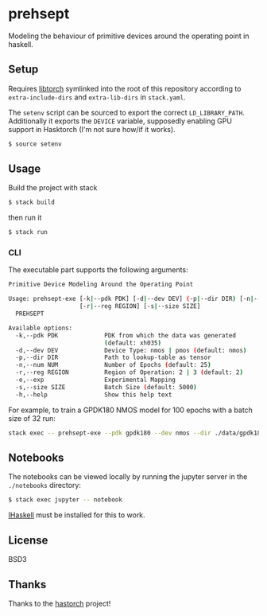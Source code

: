 # prehsept

Modeling the behaviour of primitive devices around the operating point in
haskell.

## Setup

Requires [libtorch](https://pytorch.org/get-started/locally/) symlinked into
the root of this repository according to `extra-include-dirs` and
`extra-lib-dirs` in `stack.yaml`.

The `setenv` script can be sourced to export the correct `LD_LIBRARY_PATH`.
Additionally it exports the `DEVICE` variable, supposedly enabling GPU support
in Hasktorch (I'm not sure how/if it works).

```sh
$ source setenv
```

## Usage

Build the project with stack

```sh
$ stack build
```

then run it

```sh
$ stack run
```

### CLI

The executable part supports the following arguments:

```bash
Primitive Device Modeling Around the Operating Point

Usage: prehsept-exe [-k|--pdk PDK] [-d|--dev DEV] (-p|--dir DIR) [-n|--num NUM]
                    [-r|--reg REGION] [-s|--size SIZE]
  PREHSEPT

Available options:
  -k,--pdk PDK             PDK from which the data was generated
                           (default: xh035)
  -d,--dev DEV             Device Type: nmos | pmos (default: nmos)
  -p,--dir DIR             Path to lookup-table as tensor
  -n,--num NUM             Number of Epochs (default: 25)
  -r,--reg REGION          Region of Operation: 2 | 3 (default: 2)
  -e,--exp                 Experimental Mapping
  -s,--size SIZE           Batch Size (default: 5000)
  -h,--help                Show this help text
```

For example, to train a GPDK180 NMOS model for 100 epochs with a batch size of
32 run:

```bash
stack exec -- prehsept-exe --pdk gpdk180 --dev nmos --dir ./data/gpdk180-pmos.pt --size 32 --num 100
```

## Notebooks

The notebooks can be viewed locally by running the jupyter server in the
`./notebooks` directory:

```bash
$ stack exec jupyter -- notebook
```

[IHaskell](https://github.com/IHaskell/IHaskell) must be installed for this to
work.

## License

BSD3

## Thanks

Thanks to the [hastorch](https://github.com/hasktorch/hasktorch) project!

